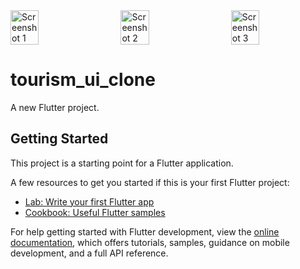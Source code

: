 <div style="display:flex; justify-content:space-between;">
    <img src="https://github.com/SELSHA-CS/emergency_app_ui/assets/142321043/8efd4613-a464-412f-aa93-c43544a05d93" alt="Screenshot 1" width="30%">
    <img src="https://github.com/SELSHA-CS/emergency_app_ui/assets/142321043/bc202a43-2cc2-4e03-ba05-66a5971033a2" alt="Screenshot 2" width="30%">
    <img src="https://github.com/SELSHA-CS/emergency_app_ui/assets/142321043/0ab3a6c9-d229-4669-afe5-36eadac2df0b" alt="Screenshot 3" width="30%">
</div>

# tourism_ui_clone

A new Flutter project.

## Getting Started

This project is a starting point for a Flutter application.

A few resources to get you started if this is your first Flutter project:

- [Lab: Write your first Flutter app](https://docs.flutter.dev/get-started/codelab)
- [Cookbook: Useful Flutter samples](https://docs.flutter.dev/cookbook)

For help getting started with Flutter development, view the
[online documentation](https://docs.flutter.dev/), which offers tutorials,
samples, guidance on mobile development, and a full API reference.
